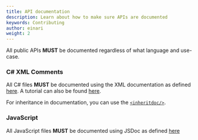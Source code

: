 ```yaml
---
title: API documentation
description: Learn about how to make sure APIs are documented
keywords: Contributing
author: einari
weight: 2
---
```


All public APIs **MUST** be documented regardless of what language and use-case.

### C# XML Comments

All C# files **MUST** be documented using the XML documentation as defined [here](https://msdn.microsoft.com/en-us/library/b2s063f7.aspx).
A tutorial can also be found [here](https://msdn.microsoft.com/en-us/library/aa288481(v=vs.71).aspx).

For inheritance in documentation, you can use the [`<inheritdoc/>`](https://ewsoftware.github.io/XMLCommentsGuide/html/86453FFB-B978-4A2A-9EB5-70E118CA8073.htm).

### JavaScript

All JavaScript files **MUST** be documented using JSDoc as defined [here](http://usejsdoc.org.)
